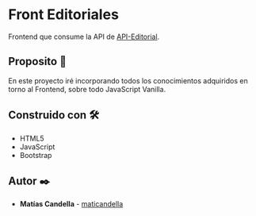 # Front Editoriales

Frontend que consume la API de [API-Editorial](https://github.com/maticandella/API-Editorial).

## Proposito 🚀

En este proyecto iré incorporando todos los conocimientos adquiridos en torno al Frontend, sobre todo JavaScript Vanilla.

## Construido con 🛠️

* HTML5
* JavaScript
* Bootstrap

## Autor ✒️

* **Matías Candella** - [maticandella](https://github.com/maticandella)
